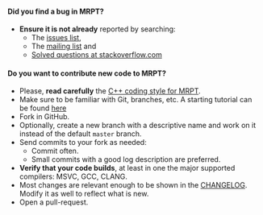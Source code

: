 #### **Did you find a bug in MRPT?**
  * **Ensure it is not already** reported by searching: 
    * The [issues list](https://github.com/MRPT/mrpt/issues), 
    * The [mailing list](https://groups.google.com/forum/#!forum/mrpt-users) and 
    * [Solved questions at stackoverflow.com](http://stackoverflow.com/search?q=mrpt)

#### **Do you want to contribute new code to MRPT?**

  * Please, **read carefully** the [C++ coding style for MRPT](https://github.com/MRPT/mrpt/blob/master/doc/MRPT_Coding_Style.md).
  * Make sure to be familiar with Git, branches, etc. A starting tutorial can be found [here](http://git-scm.com/docs/gittutorial)
  * Fork in GitHub.
  * Optionally, create a new branch with a descriptive name and work on it instead of the default `master` branch.
  * Send commits to your fork as needed:
    * Commit often. 
    * Small commits with a good log description are preferred.
  * **Verify that your code builds**, at least in one the major supported compilers: MSVC, GCC, CLANG.
  * Most changes are relevant enough to be shown in the [CHANGELOG](https://github.com/MRPT/mrpt/blob/master/doc/doxygen-pages/changeLog_doc.h). Modify it as well to reflect what is new.
  * Open a pull-request.

